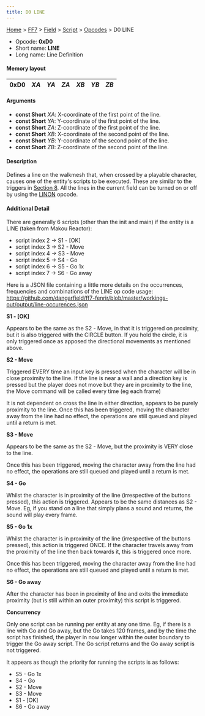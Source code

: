 ```yaml
---
title: D0 LINE
---
```


[Home](/ff7-flat-wiki/Main%20Page.md) > [FF7](/ff7-flat-wiki/FF7.md) > [Field](/ff7-flat-wiki/FF7/Field.md) > [Script](/ff7-flat-wiki/FF7/Field/Script.md) > [Opcodes](/ff7-flat-wiki/FF7/Field/Script/Opcodes.md) > D0 LINE

-   Opcode: **0xD0**
-   Short name: **LINE**
-   Long name: Line Definition

#### Memory layout

| 0xD0 | *XA* | *YA* | *ZA* | *XB* | *YB* | *ZB* |
|------|------|------|------|------|------|------|

#### Arguments

-   **const Short** *XA*: X-coordinate of the first point of the line.
-   **const Short** *YA*: Y-coordinate of the first point of the line.
-   **const Short** *ZA*: Z-coordinate of the first point of the line.
-   **const Short** *XB*: X-coordinate of the second point of the line.
-   **const Short** *YB*: Y-coordinate of the second point of the line.
-   **const Short** *ZB*: Z-coordinate of the second point of the line.

#### Description

Defines a line on the walkmesh that, when crossed by a playable
character, causes one of the entity's scripts to be executed. These are
similar to the triggers in [Section 8][]. All the lines in the current
field can be turned on or off by using the [LINON][] opcode.

#### Additional Detail

There are generally 6 scripts (other than the init and main) if the
entity is a LINE (taken from Makou Reactor):

-   script index 2 -&gt; S1 - \[OK\]
-   script index 3 -&gt; S2 - Move
-   script index 4 -&gt; S3 - Move
-   script index 5 -&gt; S4 - Go
-   script index 6 -&gt; S5 - Go 1x
-   script index 7 -&gt; S6 - Go away

Here is a JSON file containing a little more details on the occurrences,
frequencies and combinations of the LINE op code usage:
<https://github.com/dangarfield/ff7-fenrir/blob/master/workings-out/output/line-occurences.json>

**S1 - \[OK\]**

Appears to be the same as the S2 - Move, in that it is triggered on
proximity, but it is also triggered with the CIRCLE button. If you hold
the circle, it is only triggered once as apposed the directional
movements as mentioned above.

**S2 - Move**

Triggered EVERY time an input key is pressed when the character will be
in close proximity to the line. If the line is near a wall and a
direction key is pressed but the player does not move but they are in
proximity to the line, the Move command will be called every time (eg
each frame)

It is not dependent on cross the line in either direction, appears to be
purely proximity to the line. Once this has been triggered, moving the
character away from the line had no effect, the operations are still
queued and played until a return is met.

**S3 - Move**

Appears to be the same as the S2 - Move, but the proximity is VERY close
to the line.

Once this has been triggered, moving the character away from the line
had no effect, the operations are still queued and played until a return
is met.

**S4 - Go**

Whilst the character is in proximity of the line (irrespective of the
buttons pressed), this action is triggered. Appears to be the same
distances as S2 - Move. Eg, if you stand on a line that simply plans a
sound and returns, the sound will play every frame.

**S5 - Go 1x**

Whilst the character is in proximity of the line (irrespective of the
buttons pressed), this action is triggered ONCE. If the character
travels away from the proximity of the line then back towards it, this
is triggered once more.

Once this has been triggered, moving the character away from the line
had no effect, the operations are still queued and played until a return
is met.

**S6 - Go away**

After the character has been in proximity of line and exits the
immediate proximity (but is still within an outer proximity) this script
is triggered.

**Concurrency**

Only one script can be running per entity at any one time. Eg, if there
is a line with Go and Go away, but the Go takes 120 frames, and by the
time the script has finished, the player in now longer within the outer
boundary to trigger the Go away script. The Go script returns and the Go
away script is not triggered.

It appears as though the priority for running the scripts is as follows:

-   S5 - Go 1x
-   S4 - Go
-   S2 - Move
-   S3 - Move
-   S1 - \[OK\]
-   S6 - Go away

  [Section 8]: /ff7-flat-wiki/FF7/Field/3D%20Related.md "wikilink"
  [LINON]: /ff7-flat-wiki/FF7/Field/Script/Opcodes/D1%20LINON.md "wikilink"
